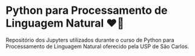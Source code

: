 # Python para Processamento de Linguagem Natural :heart::snake:
Repositório dos Jupyters utilizados durante o curso de Python para Processamento de Linguagem Natural oferecido pela USP de São Carlos.
